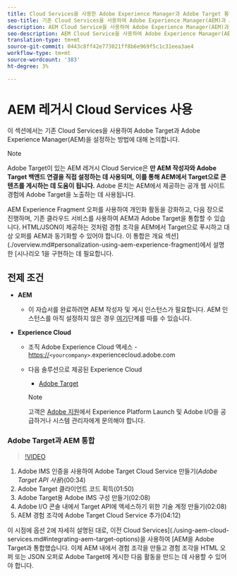 ```yaml
---
title: Cloud Services을 사용한 Adobe Experience Manager과 Adobe Target 통합
seo-title: 기존 Cloud Services을 사용하여 Adobe Experience Manager(AEM)과 Adobe Target 통합
description: AEM Cloud Service을 사용하여 Adobe Experience Manager(AEM)과 Adobe Target을 통합하는 방법에 대한 단계별 연습
seo-description: AEM Cloud Service을 사용하여 Adobe Experience Manager(AEM)과 Adobe Target을 통합하는 방법에 대한 단계별 연습
translation-type: tm+mt
source-git-commit: 0443c8ff42e773021ff8b6e969f5c1c31eea3ae4
workflow-type: tm+mt
source-wordcount: '383'
ht-degree: 3%

---
```



# AEM 레거시 Cloud Services 사용

이 섹션에서는 기존 Cloud Services을 사용하여 Adobe Target과 Adobe Experience Manager(AEM)을 설정하는 방법에 대해 논의합니다.

>[!NOTE]
>
> Adobe Target이 있는 AEM 레거시 Cloud Service은 **만 AEM 작성자와 Adobe Target 백엔드 연결을 직접 설정하는 데 사용되며, 이를 통해 AEM에서 Target으로 콘텐츠를 게시하는 데 도움이 됩니다.** Adobe 론치는 AEM에서 제공하는 공개 웹 사이트 경험에 Adobe Target을 노출하는 데 사용됩니다.

AEM Experience Fragment 오퍼를 사용하여 개인화 활동을 강화하고, 다음 장으로 진행하며, 기존 클라우드 서비스를 사용하여 AEM과 Adobe Target을 통합할 수 있습니다. HTML/JSON이 제공하는 것처럼 경험 조각을 AEM에서 Target으로 푸시하고 대상 오퍼를 AEM과 동기화할 수 있어야 합니다. 이 통합은 개요 섹션](./overview.md#personalization-using-aem-experience-fragment)에서 설명한 [시나리오 1을 구현하는 데 필요합니다.

## 전제 조건

* **AEM**

   * 이 자습서를 완료하려면 AEM 작성자 및 게시 인스턴스가 필요합니다. AEM 인스턴스를 아직 설정하지 않은 경우 [여기](./implementation.md#set-up-aem)단계를 따를 수 있습니다.

* **Experience Cloud**
   * 조직 Adobe Experience Cloud 액세스 - <https://>`<yourcompany>`.experiencecloud.adobe.com
   * 다음 솔루션으로 제공된 Experience Cloud
      * [Adobe Target](https://experiencecloud.adobe.com)

      >[!NOTE]
      >
      > 고객은 [Adobe 지원](https://helpx.adobe.com/kr/contact/enterprise-support.ec.html)에서 Experience Platform Launch 및 Adobe I/O을 공급하거나 시스템 관리자에게 문의해야 합니다.



### Adobe Target과 AEM 통합

>[!VIDEO](https://video.tv.adobe.com/v/28428?quality=12&learn=on)

1. Adobe IMS 인증을 사용하여 Adobe Target Cloud Service 만들기(*Adobe Target API 사용*)(00:34)
2. Adobe Target 클라이언트 코드 획득(01:50)
3. Adobe Target용 Adobe IMS 구성 만들기(02:08)
4. Adobe I/O 콘솔 내에서 Target API에 액세스하기 위한 기술 계정 만들기(02:08)
5. AEM 경험 조각에 Adobe Target Cloud Service 추가(04:12)

이 시점에 옵션 2에 자세히 설명된 대로, 이전 Cloud Services](./using-aem-cloud-services.md#integrating-aem-target-options)을 사용하여 [AEM을 Adobe Target과 통합했습니다. 이제 AEM 내에서 경험 조각을 만들고 경험 조각을 HTML 오퍼 또는 JSON 오퍼로 Adobe Target에 게시한 다음 활동을 만드는 데 사용할 수 있어야 합니다.
